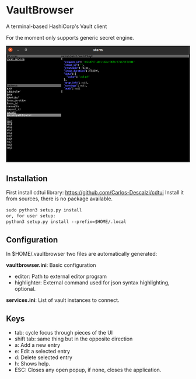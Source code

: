 # VaultBrowser

A terminal-based HashiCorp's Vault client

For the moment only supports generic secret engine.

![Screenhost](screenshot.png?raw=true "Screenhost")

## Installation
First install cdtui library: https://github.com/Carlos-Descalzi/cdtui
Install it from sources, there is no package available.

    sudo python3 setup.py install 
    or, for user setup:
    python3 setup.py install --prefix=$HOME/.local

## Configuration
In $HOME/.vaultbrowser two files are automatically generated:

**vaultbrowser.ini**: Basic configuration
* editor: Path to external editor program
* highlighter: External command used for json syntax highlighting, optional.

**services.ini**: List of vault instances to connect.

## Keys
* tab: cycle focus through pieces of the UI
* shift tab: same thing but in the opposite direction
* a: Add a new entry
* e: Edit a selected entry
* d: Delete selected entry
* h: Shows help.
* ESC: Closes any open popup, if none, closes the application.
